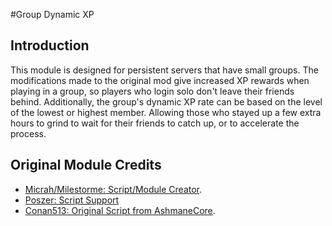 #Group Dynamic XP
## Introduction
This module is designed for persistent servers that have small groups. The modifications made to the original mod give increased XP rewards when playing in a group, so players who login solo don't leave their friends behind.
Additionally, the group's dynamic XP rate can be based on the level of the lowest or highest member. Allowing those who stayed up a few extra hours to grind to wait for their friends to catch up, or to accelerate the process.

## Original Module Credits

- [Micrah/Milestorme: Script/Module Creator](https://github.com/milestorme).
- [Poszer: Script Support](https://github.com/poszer) 
- [Conan513: Original Script from AshmaneCore](https://github.com/conan513).
